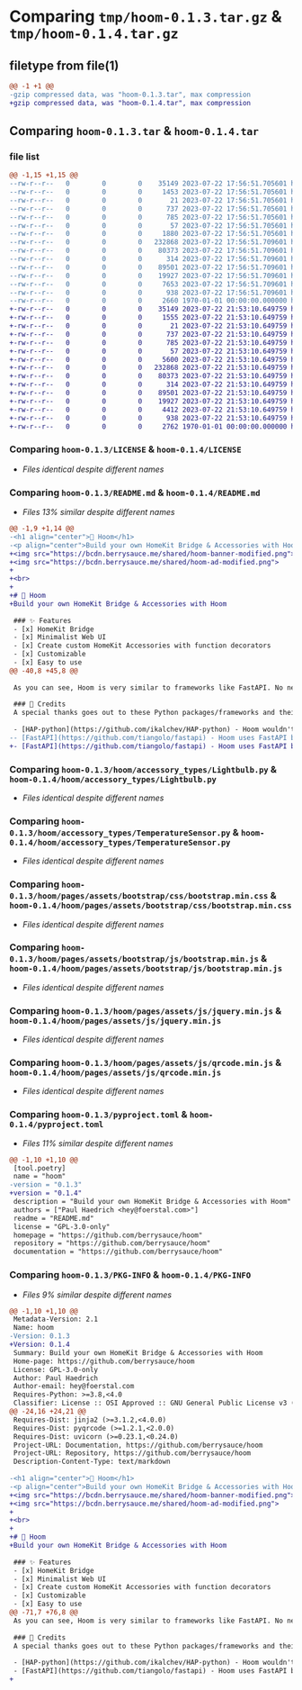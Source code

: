 # Comparing `tmp/hoom-0.1.3.tar.gz` & `tmp/hoom-0.1.4.tar.gz`

## filetype from file(1)

```diff
@@ -1 +1 @@
-gzip compressed data, was "hoom-0.1.3.tar", max compression
+gzip compressed data, was "hoom-0.1.4.tar", max compression
```

## Comparing `hoom-0.1.3.tar` & `hoom-0.1.4.tar`

### file list

```diff
@@ -1,15 +1,15 @@
--rw-r--r--   0        0        0    35149 2023-07-22 17:56:51.705601 hoom-0.1.3/LICENSE
--rw-r--r--   0        0        0     1453 2023-07-22 17:56:51.705601 hoom-0.1.3/README.md
--rw-r--r--   0        0        0       21 2023-07-22 17:56:51.705601 hoom-0.1.3/hoom/__init__.py
--rw-r--r--   0        0        0      737 2023-07-22 17:56:51.705601 hoom-0.1.3/hoom/accessory_types/Lightbulb.py
--rw-r--r--   0        0        0      785 2023-07-22 17:56:51.705601 hoom-0.1.3/hoom/accessory_types/TemperatureSensor.py
--rw-r--r--   0        0        0       57 2023-07-22 17:56:51.705601 hoom-0.1.3/hoom/accessory_types/__init__.py
--rw-r--r--   0        0        0     1880 2023-07-22 17:56:51.705601 hoom-0.1.3/hoom/bridge.py
--rw-r--r--   0        0        0   232868 2023-07-22 17:56:51.709601 hoom-0.1.3/hoom/pages/assets/bootstrap/css/bootstrap.min.css
--rw-r--r--   0        0        0    80373 2023-07-22 17:56:51.709601 hoom-0.1.3/hoom/pages/assets/bootstrap/js/bootstrap.min.js
--rw-r--r--   0        0        0      314 2023-07-22 17:56:51.709601 hoom-0.1.3/hoom/pages/assets/img/error.png
--rw-r--r--   0        0        0    89501 2023-07-22 17:56:51.709601 hoom-0.1.3/hoom/pages/assets/js/jquery.min.js
--rw-r--r--   0        0        0    19927 2023-07-22 17:56:51.709601 hoom-0.1.3/hoom/pages/assets/js/qrcode.min.js
--rw-r--r--   0        0        0     7653 2023-07-22 17:56:51.709601 hoom-0.1.3/hoom/pages/connect.html
--rw-r--r--   0        0        0      938 2023-07-22 17:56:51.709601 hoom-0.1.3/pyproject.toml
--rw-r--r--   0        0        0     2660 1970-01-01 00:00:00.000000 hoom-0.1.3/PKG-INFO
+-rw-r--r--   0        0        0    35149 2023-07-22 21:53:10.649759 hoom-0.1.4/LICENSE
+-rw-r--r--   0        0        0     1555 2023-07-22 21:53:10.649759 hoom-0.1.4/README.md
+-rw-r--r--   0        0        0       21 2023-07-22 21:53:10.649759 hoom-0.1.4/hoom/__init__.py
+-rw-r--r--   0        0        0      737 2023-07-22 21:53:10.649759 hoom-0.1.4/hoom/accessory_types/Lightbulb.py
+-rw-r--r--   0        0        0      785 2023-07-22 21:53:10.649759 hoom-0.1.4/hoom/accessory_types/TemperatureSensor.py
+-rw-r--r--   0        0        0       57 2023-07-22 21:53:10.649759 hoom-0.1.4/hoom/accessory_types/__init__.py
+-rw-r--r--   0        0        0     5600 2023-07-22 21:53:10.649759 hoom-0.1.4/hoom/bridge.py
+-rw-r--r--   0        0        0   232868 2023-07-22 21:53:10.649759 hoom-0.1.4/hoom/pages/assets/bootstrap/css/bootstrap.min.css
+-rw-r--r--   0        0        0    80373 2023-07-22 21:53:10.649759 hoom-0.1.4/hoom/pages/assets/bootstrap/js/bootstrap.min.js
+-rw-r--r--   0        0        0      314 2023-07-22 21:53:10.649759 hoom-0.1.4/hoom/pages/assets/img/error.png
+-rw-r--r--   0        0        0    89501 2023-07-22 21:53:10.649759 hoom-0.1.4/hoom/pages/assets/js/jquery.min.js
+-rw-r--r--   0        0        0    19927 2023-07-22 21:53:10.649759 hoom-0.1.4/hoom/pages/assets/js/qrcode.min.js
+-rw-r--r--   0        0        0     4412 2023-07-22 21:53:10.649759 hoom-0.1.4/hoom/pages/connect.html
+-rw-r--r--   0        0        0      938 2023-07-22 21:53:10.649759 hoom-0.1.4/pyproject.toml
+-rw-r--r--   0        0        0     2762 1970-01-01 00:00:00.000000 hoom-0.1.4/PKG-INFO
```

### Comparing `hoom-0.1.3/LICENSE` & `hoom-0.1.4/LICENSE`

 * *Files identical despite different names*

### Comparing `hoom-0.1.3/README.md` & `hoom-0.1.4/README.md`

 * *Files 13% similar despite different names*

```diff
@@ -1,9 +1,14 @@
-<h1 align="center">🏡 Hoom</h1>
-<p align="center">Build your own HomeKit Bridge & Accessories with Hoom</p>
+<img src="https://bcdn.berrysauce.me/shared/hoom-banner-modified.png">
+<img src="https://bcdn.berrysauce.me/shared/hoom-ad-modified.png">
+
+<br>
+
+# 🏡 Hoom
+Build your own HomeKit Bridge & Accessories with Hoom
 
 ### ✨ Features
 - [x] HomeKit Bridge
 - [x] Minimalist Web UI
 - [x] Create custom HomeKit Accessories with function decorators
 - [x] Customizable
 - [x] Easy to use
@@ -40,8 +45,8 @@
 
 As you can see, Hoom is very similar to frameworks like FastAPI. No need for complicated classes with lots of methods. Just use the `@hoom.accessory` decorator and you're good to go.
 
 ### 📣 Credits
 A special thanks goes out to these Python packages/frameworks and their authors:
 
 - [HAP-python](https://github.com/ikalchev/HAP-python) - Hoom wouldn't be possible without this HomeKit Accessory Protocol implementation by [Ivan Kalchev](https://github.com/ikalchev)
-- [FastAPI](https://github.com/tiangolo/fastapi) - Hoom uses FastAPI by [Sebastián Ramírez](https://github.com/tiangolo) for its web server & UI and is heavily inspired by it
+- [FastAPI](https://github.com/tiangolo/fastapi) - Hoom uses FastAPI by [Sebastián Ramírez](https://github.com/tiangolo) for its web server & UI and is heavily inspired by it
```

### Comparing `hoom-0.1.3/hoom/accessory_types/Lightbulb.py` & `hoom-0.1.4/hoom/accessory_types/Lightbulb.py`

 * *Files identical despite different names*

### Comparing `hoom-0.1.3/hoom/accessory_types/TemperatureSensor.py` & `hoom-0.1.4/hoom/accessory_types/TemperatureSensor.py`

 * *Files identical despite different names*

### Comparing `hoom-0.1.3/hoom/pages/assets/bootstrap/css/bootstrap.min.css` & `hoom-0.1.4/hoom/pages/assets/bootstrap/css/bootstrap.min.css`

 * *Files identical despite different names*

### Comparing `hoom-0.1.3/hoom/pages/assets/bootstrap/js/bootstrap.min.js` & `hoom-0.1.4/hoom/pages/assets/bootstrap/js/bootstrap.min.js`

 * *Files identical despite different names*

### Comparing `hoom-0.1.3/hoom/pages/assets/js/jquery.min.js` & `hoom-0.1.4/hoom/pages/assets/js/jquery.min.js`

 * *Files identical despite different names*

### Comparing `hoom-0.1.3/hoom/pages/assets/js/qrcode.min.js` & `hoom-0.1.4/hoom/pages/assets/js/qrcode.min.js`

 * *Files identical despite different names*

### Comparing `hoom-0.1.3/pyproject.toml` & `hoom-0.1.4/pyproject.toml`

 * *Files 11% similar despite different names*

```diff
@@ -1,10 +1,10 @@
 [tool.poetry]
 name = "hoom"
-version = "0.1.3"
+version = "0.1.4"
 description = "Build your own HomeKit Bridge & Accessories with Hoom"
 authors = ["Paul Haedrich <hey@foerstal.com>"]
 readme = "README.md"
 license = "GPL-3.0-only"
 homepage = "https://github.com/berrysauce/hoom"
 repository = "https://github.com/berrysauce/hoom"
 documentation = "https://github.com/berrysauce/hoom"
```

### Comparing `hoom-0.1.3/PKG-INFO` & `hoom-0.1.4/PKG-INFO`

 * *Files 9% similar despite different names*

```diff
@@ -1,10 +1,10 @@
 Metadata-Version: 2.1
 Name: hoom
-Version: 0.1.3
+Version: 0.1.4
 Summary: Build your own HomeKit Bridge & Accessories with Hoom
 Home-page: https://github.com/berrysauce/hoom
 License: GPL-3.0-only
 Author: Paul Haedrich
 Author-email: hey@foerstal.com
 Requires-Python: >=3.8,<4.0
 Classifier: License :: OSI Approved :: GNU General Public License v3 (GPLv3)
@@ -24,16 +24,21 @@
 Requires-Dist: jinja2 (>=3.1.2,<4.0.0)
 Requires-Dist: pyqrcode (>=1.2.1,<2.0.0)
 Requires-Dist: uvicorn (>=0.23.1,<0.24.0)
 Project-URL: Documentation, https://github.com/berrysauce/hoom
 Project-URL: Repository, https://github.com/berrysauce/hoom
 Description-Content-Type: text/markdown
 
-<h1 align="center">🏡 Hoom</h1>
-<p align="center">Build your own HomeKit Bridge & Accessories with Hoom</p>
+<img src="https://bcdn.berrysauce.me/shared/hoom-banner-modified.png">
+<img src="https://bcdn.berrysauce.me/shared/hoom-ad-modified.png">
+
+<br>
+
+# 🏡 Hoom
+Build your own HomeKit Bridge & Accessories with Hoom
 
 ### ✨ Features
 - [x] HomeKit Bridge
 - [x] Minimalist Web UI
 - [x] Create custom HomeKit Accessories with function decorators
 - [x] Customizable
 - [x] Easy to use
@@ -71,7 +76,8 @@
 As you can see, Hoom is very similar to frameworks like FastAPI. No need for complicated classes with lots of methods. Just use the `@hoom.accessory` decorator and you're good to go.
 
 ### 📣 Credits
 A special thanks goes out to these Python packages/frameworks and their authors:
 
 - [HAP-python](https://github.com/ikalchev/HAP-python) - Hoom wouldn't be possible without this HomeKit Accessory Protocol implementation by [Ivan Kalchev](https://github.com/ikalchev)
 - [FastAPI](https://github.com/tiangolo/fastapi) - Hoom uses FastAPI by [Sebastián Ramírez](https://github.com/tiangolo) for its web server & UI and is heavily inspired by it
+
```

